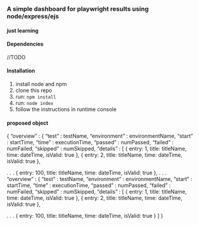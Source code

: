 ### A simple dashboard for playwright results using node/express/ejs
#### just learning

#### Dependencies
//TODO

#### Installation
1. install node and npm
2. clone this repo
3. run: ```npm install```
4. run: ```node index```
5. follow the instructions in runtime console

#### proposed object
{
  “overview” : {
    “test” : testName,
    “environment” : environmentName,
    “start” : startTime,
    “time” : executionTime,
    “passed” : numPassed,
    “failed” : numFailed,
    “skipped” : numSkipped,
    “details” :  [
    {
      entry: 1,
      title: titleName,
      time: dateTime,
      isValid: true
    },
    {
      entry: 2,
      title: titleName,
      time: dateTime,
      isValid: true
    },
  
.
.
.
    {
      entry: 100,
      title: titleName,
      time: dateTime,
      isValid: true
    },
.
.
.
    “overview” : {
    “test” : testName,
    “environment” : environmentName,
    “start” : startTime,
    “time” : executionTime,
    “passed” : numPassed,
    “failed” : numFailed,
    “skipped” : numSkipped,
    “details” :  [
    {
      entry: 1,
      title: titleName,
      time: dateTime,
      isValid: true
    },
    {
      entry: 2,
      title: titleName,
      time: dateTime,
      isValid: true
    },
  
.
.
.
    {
      entry: 100,
      title: titleName,
      time: dateTime,
      isValid: true
    }
  ]
}
